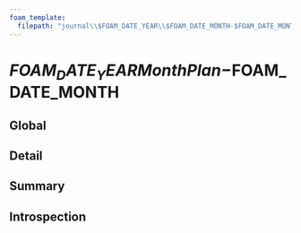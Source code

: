 ```yaml
---
foam_template:
  filepath: "journal\\$FOAM_DATE_YEAR\\$FOAM_DATE_MONTH-$FOAM_DATE_MONTH_NAME_SHORT\\MontyPlan-$FOAM_DATE_YEAR$FOAM_DATE_MONTH.md"
---
```

# $FOAM_DATE_YEAR MonthPlan-$FOAM_DATE_MONTH

## Global

## Detail

## Summary

## Introspection
